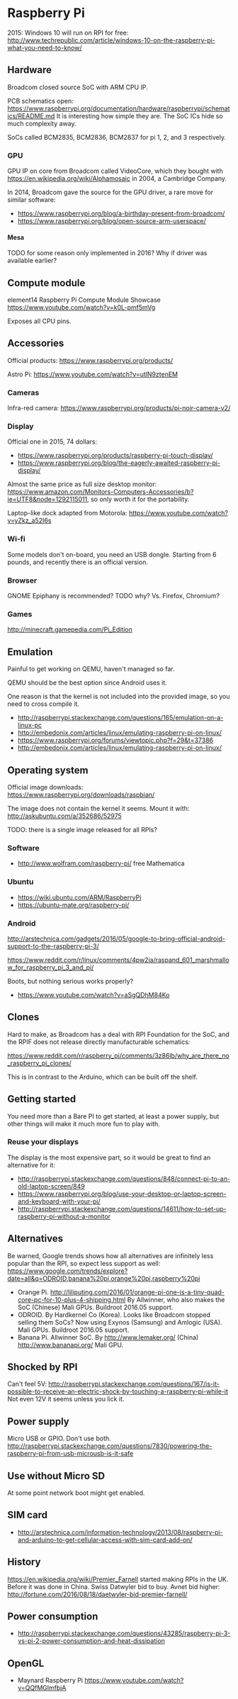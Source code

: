 # Raspberry Pi

2015: Windows 10 will run on RPI for free: <http://www.techrepublic.com/article/windows-10-on-the-raspberry-pi-what-you-need-to-know/>

## Hardware

Broadcom closed source SoC with ARM CPU IP.

PCB schematics open: <https://www.raspberrypi.org/documentation/hardware/raspberrypi/schematics/README.md> It is interesting how simple they are. The SoC ICs hide so much complexity away.

SoCs called BCM2835, BCM2836, BCM2837 for pi 1, 2, and 3 respectively.

### GPU

GPU IP on core from Broadcom called VideoCore, which they bought with <https://en.wikipedia.org/wiki/Alphamosaic> in 2004, a Cambridge Company.

In 2014, Broadcom gave the source for the GPU driver, a rare move for similar software:

- <https://www.raspberrypi.org/blog/a-birthday-present-from-broadcom/>
- <https://www.raspberrypi.org/blog/open-source-arm-userspace/>

#### Mesa

TODO for some reason only implemented in 2016? Why if driver was available earlier?

## Compute module

element14 Raspberry Pi Compute Module Showcase <https://www.youtube.com/watch?v=k0L-pmf5mVg>

Exposes all CPU pins.

## Accessories

Official products: <https://www.raspberrypi.org/products/>

Astro Pi: <https://www.youtube.com/watch?v=utlN9ztenEM>

### Cameras

Infra-red camera: <https://www.raspberrypi.org/products/pi-noir-camera-v2/>

### Display

Official one in 2015, 74 dollars:

- <https://www.raspberrypi.org/products/raspberry-pi-touch-display/>
- <https://www.raspberrypi.org/blog/the-eagerly-awaited-raspberry-pi-display/>

Almost the same price as full size desktop monitor: <https://www.amazon.com/Monitors-Computers-Accessories/b?ie=UTF8&node=1292115011>, so only worth it for the portability.

Laptop-like dock adapted from Motorola: <https://www.youtube.com/watch?v=yZkz_a52I6s>

### Wi-fi

Some models don't on-board, you need an USB dongle. Starting from 6 pounds, and recently there is an official version.

### Browser

GNOME Epiphany is recommended? TODO why? Vs. Firefox, Chromium?

### Games

<http://minecraft.gamepedia.com/Pi_Edition>

## Emulation

Painful to get working on QEMU, haven't managed so far.

QEMU should be the best option since Android uses it.

One reason is that the kernel is not included into the provided image, so you need to cross compile it.

- <http://raspberrypi.stackexchange.com/questions/165/emulation-on-a-linux-pc>
- <http://embedonix.com/articles/linux/emulating-raspberry-pi-on-linux/>
- <https://www.raspberrypi.org/forums/viewtopic.php?f=29&t=37386>
- <http://embedonix.com/articles/linux/emulating-raspberry-pi-on-linux/>

## Operating system

Official image downloads: <https://www.raspberrypi.org/downloads/raspbian/>

The image does not contain the kernel it seems. Mount it with: <http://askubuntu.com/a/352686/52975>

TODO: there is a single image released for all RPIs?

### Software

- <http://www.wolfram.com/raspberry-pi/> free Mathematica

### Ubuntu

- <https://wiki.ubuntu.com/ARM/RaspberryPi>
- <https://ubuntu-mate.org/raspberry-pi/>

### Android

<http://arstechnica.com/gadgets/2016/05/google-to-bring-official-android-support-to-the-raspberry-pi-3/>

<https://www.reddit.com/r/linux/comments/4pw2ia/raspand_601_marshmallow_for_raspberry_pi_3_and_pi/>

Boots, but nothing serious works properly?

- <https://www.youtube.com/watch?v=aSgQDhM84Ko>

## Clones

Hard to make, as Broadcom has a deal with RPI Foundation for the SoC, and the RPIF does not release directly manufacturable schematics:

<https://www.reddit.com/r/raspberry_pi/comments/3z86lb/why_are_there_no_raspberry_pi_clones/>

This is in contrast to the Arduino, which can be built off the shelf.

## Getting started

You need more than a Bare PI to get started, at least a power supply, but other things will make it much more fun to play with.

### Reuse your displays

The display is the most expensive part, so it would be great to find an alternative for it:

- <http://raspberrypi.stackexchange.com/questions/848/connect-pi-to-an-old-laptop-screen/849>
- <https://www.raspberrypi.org/blog/use-your-desktop-or-laptop-screen-and-keyboard-with-your-pi/>
- <http://raspberrypi.stackexchange.com/questions/14611/how-to-set-up-raspberry-pi-without-a-monitor>

## Alternatives

Be warned, Google trends shows how all alternatives are infinitely less popular than the RPI, so expect less support as well: <https://www.google.com/trends/explore?date=all&q=ODROID,banana%20pi,orange%20pi,raspberry%20pi>

- Orange Pi. <http://liliputing.com/2016/01/orange-pi-one-is-a-tiny-quad-core-pc-for-10-plus-4-shipping.html> By Allwinner, who also makes the SoC (Chinese) Mali GPUs. Buildroot 2016.05 support.
- ODROID. By Hardkernel Co (Korea). Looks like Broadcom stopped selling them SoCs? Now using Exynos (Samsung) and Amlogic (USA). Mali GPUs. Buildroot 2016.05 support.
- Banana Pi. Allwinner SoC. By <http://www.lemaker.org/> (China) <http://www.bananapi.org/> Mali GPU.

## Shocked by RPI

Can't feel 5V: <http://raspberrypi.stackexchange.com/questions/167/is-it-possible-to-receive-an-electric-shock-by-touching-a-raspberry-pi-while-it> Not even 12V it seems unless you lick it.

## Power supply

Micro USB or GPIO. Don't use both. <http://raspberrypi.stackexchange.com/questions/7830/powering-the-raspberry-pi-from-usb-microusb-is-it-safe>

## Use without Micro SD

At some point network boot might get enabled.

## SIM card

- <http://arstechnica.com/information-technology/2013/08/raspberry-pi-and-arduino-to-get-cellular-access-with-sim-card-add-on/>

## History

<https://en.wikipedia.org/wiki/Premier_Farnell> started making RPIs in the UK. Before it was done in China. Swiss Datwyler bid to buy. Avnet bid higher: <http://fortune.com/2016/08/18/daetwyler-bid-premier-farnell/>

## Power consumption

- <http://raspberrypi.stackexchange.com/questions/43285/raspberry-pi-3-vs-pi-2-power-consumption-and-heat-dissipation>

## OpenGL

- Maynard Raspberry Pi <https://www.youtube.com/watch?v=QQfMGlmfbjA>
